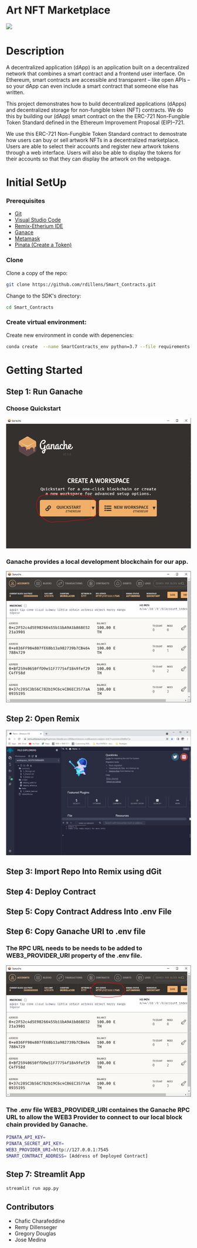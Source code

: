# Art NFT Marketplace
![](https://i.guim.co.uk/img/media/8ff0a1b159384d1c849f1b74a17d63f5b4e2a716/0_539_4000_2400/master/4000.jpg?width=620&quality=85&auto=format&fit=max&s=e338f8a728f6975789d6ea84c3a96dd9)

# Description
A decentralized application (dApp) is an application built on a decentralized network that combines a smart contract and a frontend user interface. On Ethereum, smart contracts are accessible and transparent – like open APIs – so your dApp can even include a smart contract that someone else has written.

This project demonstrates how to build decentralized applications (dApps) and decentralized storage for non-fungible token (NFT) contracts.  We do this by building our (dApp) smart contract on the the ERC-721 Non-Fungible Token Standard defined in the Ethereum Improvement Proposal (EIP)–721.

We use this ERC-721 Non-Fungible Token Standard contract to demostrate how users can buy or sell artwork NFTs in a decentralized marketplace. Users are able to select their accounts and register new artwork tokens through a web interface. Users will also be able to display the tokens for their accounts so that they can display the artwork on the webpage.


# Initial SetUp

### Prerequisites

- [Git](https://git-scm.com/downloads) 
- [Visual Studio Code](https://code.visualstudio.com/)
- [Remix-Etherium IDE](https://remix.ethereum.org/) 
- [Ganace](https://www.trufflesuite.com/ganache/)
- [Metamask](https://metamask.io/)
- [Pinata (Create a Token)](https://www.pinata.cloud/)

### Clone
Clone a copy of the repo:

```bash
git clone https://github.com/rdillens/Smart_Contracts.git
```

Change to the SDK's directory:

```bash
cd Smart_Contracts
```

### Create virtual environment: 

Create new environment in conde with depenencies:

```bash
conda create  --name SmartContracts_env python=3.7 --file requirements.txt
```
# Getting Started

## Step 1: Run Ganache

 ### Choose Quickstart

![](resources/images/ganache-quickstart.PNG)


 ### Ganache provides a local development blockchain for our app.


![](/images/ganache-open.PNG)

## Step 2: Open Remix
![Open Remix](resources/images/remix-open.PNG)


## Step 3: Import Repo Into Remix using dGit

## Step 4: Deploy Contract 

## Step 5: Copy Contract Address Into .env File

## Step 6: Copy Ganache URI to .env file

### The RPC URL needs to be needs to be added to WEB3_PROVIDER_URI property of the .env file. 
![](/images/ganache-open_rpc-server-highlighted.PNG)

 
 ### The .env file WEB3_PROVIDER_URI containes the Ganache RPC URL to allow the  WEB3 Provider to connect to our local block chain provided by Ganache.

```bash
PINATA_API_KEY=
PINATA_SECRET_API_KEY=
WEB3_PROVIDER_URI=http://127.0.0.1:7545
SMART_CONTRACT_ADDRESS= [Address of Deployed Contract]
```


## Step 7:  Streamlit App

```bash
streamlit run app.py
```

## Contributors
- Chafic Charafeddine
- Remy Dillenseger
- Gregory Douglas
- Jose Medina